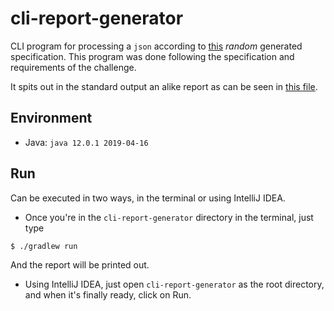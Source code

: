 # cli-report-generator

CLI program for processing a `json` according to [this](https://gist.github.com/astrocumbia/06ec83050ec79170b10a11d1d4924dfe)
*random* generated specification. This program was done following the specification and 
requirements of the challenge.

It spits out in the standard output an alike report as can be seen in [this file](output.txt).

## Environment

* Java: `java 12.0.1 2019-04-16`

## Run

Can be executed in two ways, in the terminal or using IntelliJ IDEA.

* Once you're in the `cli-report-generator` directory in the terminal, just type
```bash
$ ./gradlew run
```

And the report will be printed out.

* Using IntelliJ IDEA, just open `cli-report-generator` as the root directory, and when 
it's finally ready, click on Run.
  